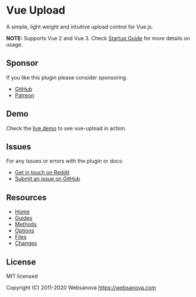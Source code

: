 # Vue Upload

A simple, light weight and intuitive upload control for Vue.js.

**NOTE:** Supports Vue 2 and Vue 3. Check [Startup Guide](https://websanova.com/docs/vue-upload/guides/startup#vue-3) for more details on usage.


## Sponsor

If you like this plugin please consider sponsoring.

* [GitHub](https://github.com/sponsors/websanova)
* [Patreon](https://patreon.com/websanova)


## Demo

Check the [live demo](https://vue-upload.websanova.com) to see vue-upload in action.


## Issues

For any issues or errors with the plugin or docs:

* [Get in touch on Reddit](https://reddit.com/r/websanova)
* [Submit an issue on GitHub](https://github.com/websanova/vue-upload/issues)


## Resources

* [Home](https://websanova.com/docs/vue-upload)
* [Guides](https://websanova.com/docs/vue-upload/guides)
* [Methods](https://websanova.com/docs/vue-upload/methods)
* [Options](https://websanova.com/docs/vue-upload/options)
* [Files](https://websanova.com/docs/vue-upload/files)
* [Changes](https://websanova.com/docs/vue-upload/changes)


## License

MIT licensed

Copyright (C) 2011-2020 Websanova https://websanova.com